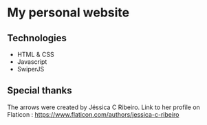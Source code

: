 
# My personal website





## Technologies

- HTML & CSS
- Javascript
- SwiperJS


## Special thanks

The arrows were created by Jéssica C Ribeiro. Link to her profile on Flaticon : https://www.flaticon.com/authors/jessica-c-ribeiro
